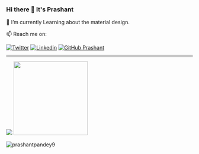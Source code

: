 ### Hi there 👋 It's Prashant 

🌱 I’m currently Learning about the material design.

📫 Reach me on:

[![Twitter](https://img.shields.io/twitter/follow/Prashant8057152?style=social)](https://twitter.com/Prashant8057152/)  [![Linkedin](https://img.shields.io/badge/-LinkedIn-0073b1?style=social&logo=Linkedin&link=https://www.linkedin.com/in/prashantpandey9/)](https://www.linkedin.com/in/prashantpandey9/) [![GitHub Prashant](https://img.shields.io/github/followers/prashantpandey9?label=follow&style=social)](https://github.com/prashantpandey9)
_________________________________________________________________

<img src='https://github-readme-stats.vercel.app/api?username=prashantpandey9&show_icons=true&count_private=true&include_all_commits=true' /> <img src='https://github-readme-stats.vercel.app/api/top-langs/?username=prashantpandey9&layout=compact' style="height:200px" />
 

<img src="https://komarev.com/ghpvc/?username=prashantpandey9" alt="prashantpandey9" />
